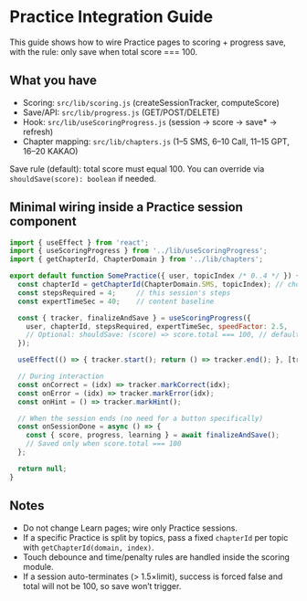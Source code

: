# Practice Integration Guide

This guide shows how to wire Practice pages to scoring + progress save, with the rule: only save when total score === 100.

## What you have
- Scoring: `src/lib/scoring.js` (createSessionTracker, computeScore)
- Save/API: `src/lib/progress.js` (GET/POST/DELETE)
- Hook: `src/lib/useScoringProgress.js` (session → score → save* → refresh)
- Chapter mapping: `src/lib/chapters.js` (1–5 SMS, 6–10 Call, 11–15 GPT, 16–20 KAKAO)

Save rule (default): total score must equal 100.
You can override via `shouldSave(score): boolean` if needed.

## Minimal wiring inside a Practice session component

```jsx
import { useEffect } from 'react';
import { useScoringProgress } from '../lib/useScoringProgress';
import { getChapterId, ChapterDomain } from '../lib/chapters';

export default function SomePractice({ user, topicIndex /* 0..4 */ }) {
  const chapterId = getChapterId(ChapterDomain.SMS, topicIndex); // choose domain
  const stepsRequired = 4;     // this session's steps
  const expertTimeSec = 40;    // content baseline

  const { tracker, finalizeAndSave } = useScoringProgress({
    user, chapterId, stepsRequired, expertTimeSec, speedFactor: 2.5,
    // Optional: shouldSave: (score) => score.total === 100, // default
  });

  useEffect(() => { tracker.start(); return () => tracker.end(); }, [tracker]);

  // During interaction
  const onCorrect = (idx) => tracker.markCorrect(idx);
  const onError = (idx) => tracker.markError(idx);
  const onHint = () => tracker.markHint();

  // When the session ends (no need for a button specifically)
  const onSessionDone = async () => {
    const { score, progress, learning } = await finalizeAndSave();
    // Saved only when score.total === 100
  };

  return null;
}
```

## Notes
- Do not change Learn pages; wire only Practice sessions.
- If a specific Practice is split by topics, pass a fixed `chapterId` per topic with `getChapterId(domain, index)`.
- Touch debounce and time/penalty rules are handled inside the scoring module.
- If a session auto-terminates (> 1.5×limit), success is forced false and total will not be 100, so save won’t trigger.
